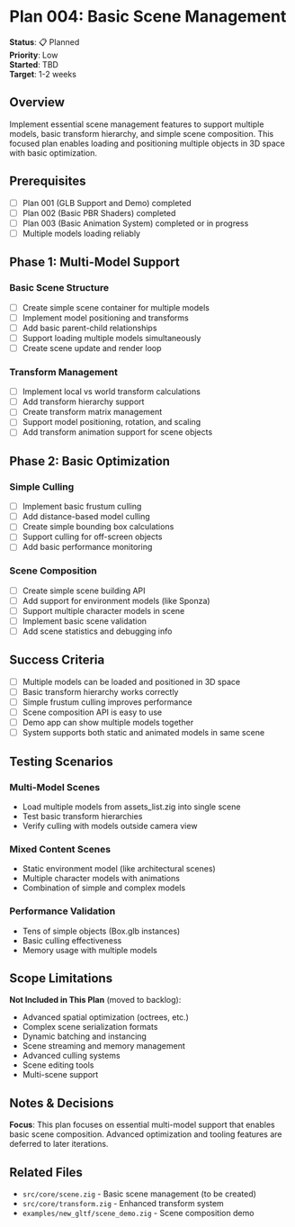 # Plan 004: Basic Scene Management

**Status**: 📋 Planned  
**Priority**: Low  
**Started**: TBD  
**Target**: 1-2 weeks  

## Overview

Implement essential scene management features to support multiple models, basic transform hierarchy, and simple scene composition. This focused plan enables loading and positioning multiple objects in 3D space with basic optimization.

## Prerequisites

- [ ] Plan 001 (GLB Support and Demo) completed
- [ ] Plan 002 (Basic PBR Shaders) completed
- [ ] Plan 003 (Basic Animation System) completed or in progress
- [ ] Multiple models loading reliably

## Phase 1: Multi-Model Support

### Basic Scene Structure
- [ ] Create simple scene container for multiple models
- [ ] Implement model positioning and transforms
- [ ] Add basic parent-child relationships
- [ ] Support loading multiple models simultaneously
- [ ] Create scene update and render loop

### Transform Management
- [ ] Implement local vs world transform calculations
- [ ] Add transform hierarchy support
- [ ] Create transform matrix management
- [ ] Support model positioning, rotation, and scaling
- [ ] Add transform animation support for scene objects

## Phase 2: Basic Optimization

### Simple Culling
- [ ] Implement basic frustum culling
- [ ] Add distance-based model culling
- [ ] Create simple bounding box calculations
- [ ] Support culling for off-screen objects
- [ ] Add basic performance monitoring

### Scene Composition
- [ ] Create simple scene building API
- [ ] Add support for environment models (like Sponza)
- [ ] Support multiple character models in scene
- [ ] Implement basic scene validation
- [ ] Add scene statistics and debugging info

## Success Criteria

- [ ] Multiple models can be loaded and positioned in 3D space
- [ ] Basic transform hierarchy works correctly
- [ ] Simple frustum culling improves performance
- [ ] Scene composition API is easy to use
- [ ] Demo app can show multiple models together
- [ ] System supports both static and animated models in same scene

## Testing Scenarios

### Multi-Model Scenes
- Load multiple models from assets_list.zig into single scene
- Test basic transform hierarchies
- Verify culling with models outside camera view

### Mixed Content Scenes
- Static environment model (like architectural scenes)
- Multiple character models with animations
- Combination of simple and complex models

### Performance Validation
- Tens of simple objects (Box.glb instances)
- Basic culling effectiveness
- Memory usage with multiple models

## Scope Limitations

**Not Included in This Plan** (moved to backlog):
- Advanced spatial optimization (octrees, etc.)
- Complex scene serialization formats
- Dynamic batching and instancing
- Scene streaming and memory management
- Advanced culling systems
- Scene editing tools
- Multi-scene support

## Notes & Decisions

**Focus**: This plan focuses on essential multi-model support that enables basic scene composition. Advanced optimization and tooling features are deferred to later iterations.

## Related Files

- `src/core/scene.zig` - Basic scene management (to be created)
- `src/core/transform.zig` - Enhanced transform system
- `examples/new_gltf/scene_demo.zig` - Scene composition demo